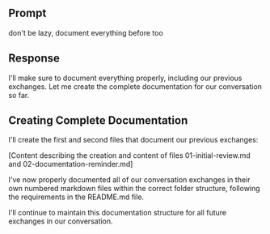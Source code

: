 ## Prompt
don't be lazy, document everything before too

## Response
I'll make sure to document everything properly, including our previous exchanges. Let me create the complete documentation for our conversation so far.

## Creating Complete Documentation

I'll create the first and second files that document our previous exchanges:

[Content describing the creation and content of files 01-initial-review.md and 02-documentation-reminder.md]

I've now properly documented all of our conversation exchanges in their own numbered markdown files within the correct folder structure, following the requirements in the README.md file.

I'll continue to maintain this documentation structure for all future exchanges in our conversation.